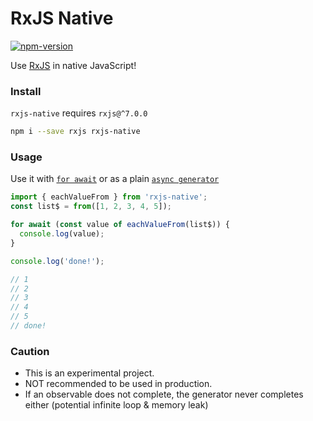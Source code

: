 # RxJS Native

[![npm-version](https://img.shields.io/npm/v/rxjs-native?style=plastic)](https://www.npmjs.com/package/rxjs-native)

Use [RxJS](https://rxjs.dev/) in native JavaScript!

### Install

`rxjs-native` requires `rxjs@^7.0.0`

```bash
npm i --save rxjs rxjs-native
```

### Usage

Use it with [`for await`](https://developer.mozilla.org/en-US/docs/Web/JavaScript/Reference/Statements/for-await...of) or as a plain [`async generator`](https://developer.mozilla.org/en-US/docs/Web/JavaScript/Reference/Statements/function*)

```ts
import { eachValueFrom } from 'rxjs-native';
const list$ = from([1, 2, 3, 4, 5]);

for await (const value of eachValueFrom(list$)) {
  console.log(value);
}

console.log('done!');

// 1
// 2
// 3
// 4
// 5
// done!
```

### Caution

- This is an experimental project.
- NOT recommended to be used in production.
- If an observable does not complete, the generator never completes either (potential infinite loop & memory leak)
